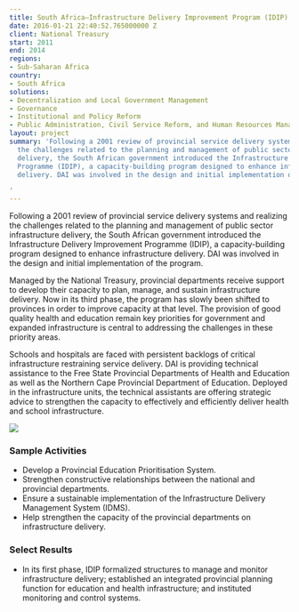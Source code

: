 ```yaml
---
title: South Africa—Infrastructure Delivery Improvement Program (IDIP)
date: 2016-01-21 22:40:52.765000000 Z
client: National Treasury
start: 2011
end: 2014
regions:
- Sub-Saharan Africa
country:
- South Africa
solutions:
- Decentralization and Local Government Management
- Governance
- Institutional and Policy Reform
- Public Administration, Civil Service Reform, and Human Resources Management
layout: project
summary: 'Following a 2001 review of provincial service delivery systems and realizing
  the challenges related to the planning and management of public sector infrastructure
  delivery, the South African government introduced the Infrastructure Delivery Improvement
  Programme (IDIP), a capacity-building program designed to enhance infrastructure
  delivery. DAI was involved in the design and initial implementation of the program.

'
---
```


Following a 2001 review of provincial service delivery systems and realizing the challenges related to the planning and management of public sector infrastructure delivery, the South African government introduced the Infrastructure Delivery Improvement Programme (IDIP), a capacity-building program designed to enhance infrastructure delivery. DAI was involved in the design and initial implementation of the program.

Managed by the National Treasury, provincial departments receive support to develop their capacity to plan, manage, and sustain infrastructure delivery. Now in its third phase, the program has slowly been shifted to provinces in order to improve capacity at that level. The provision of good quality health and education remain key priorities for government and expanded infrastructure is central to addressing the challenges in these priority areas.

Schools and hospitals are faced with persistent backlogs of critical infrastructure restraining service delivery. DAI is providing technical assistance to the Free State Provincial Departments of Health and Education as well as the Northern Cape Provincial Department of Education. Deployed in the infrastructure units, the technical assistants are offering strategic advice to strengthen the capacity to effectively and efficiently deliver health and school infrastructure.

![][1]

###  Sample Activities

* Develop a Provincial Education Prioritisation System.
* Strengthen constructive relationships between the national and provincial departments.
* Ensure a sustainable implementation of the Infrastructure Delivery Management System (IDMS).
* Help strengthen the capacity of the provincial departments on infrastructure delivery.

###  Select Results

* In its first phase, IDIP formalized structures to manage and monitor infrastructure delivery; established an integrated provincial planning function for education and health infrastructure; and instituted monitoring and control systems.

[1]: /assets/images/projects/SouthAfricaInfrastructure.jpg
